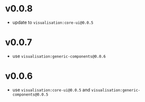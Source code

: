 # v0.0.8

- update to `visualisation:core-ui@0.0.5`

# v0.0.7

- use `visualisation:generic-components@0.0.6`

# v0.0.6

- use `visualisation:core-ui@0.0.5` and `visualisation:generic-components@0.0.5`